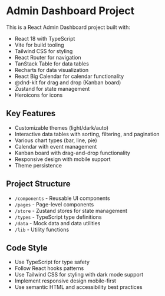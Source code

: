 # Admin Dashboard Project

<!-- Use this file to provide workspace-specific custom instructions to Copilot. For more details, visit https://code.visualstudio.com/docs/copilot/copilot-customization#_use-a-githubcopilotinstructionsmd-file -->

This is a React Admin Dashboard project built with:
- React 18 with TypeScript
- Vite for build tooling
- Tailwind CSS for styling
- React Router for navigation
- TanStack Table for data tables
- Recharts for data visualization
- React Big Calendar for calendar functionality
- @dnd-kit for drag and drop (Kanban board)
- Zustand for state management
- Heroicons for icons

## Key Features
- Customizable themes (light/dark/auto)
- Interactive data tables with sorting, filtering, and pagination
- Various chart types (bar, line, pie)
- Calendar with event management
- Kanban board with drag-and-drop functionality
- Responsive design with mobile support
- Theme persistence

## Project Structure
- `/components` - Reusable UI components
- `/pages` - Page-level components
- `/store` - Zustand stores for state management
- `/types` - TypeScript type definitions
- `/data` - Mock data and data utilities
- `/lib` - Utility functions

## Code Style
- Use TypeScript for type safety
- Follow React hooks patterns
- Use Tailwind CSS for styling with dark mode support
- Implement responsive design mobile-first
- Use semantic HTML and accessibility best practices
